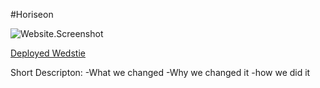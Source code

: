 #Horiseon

![Website.Screenshot](./asstes/images/digital-marketing-meeting.jpg)

[Deployed Wedstie](https://jrdnwstn.github.io/Horiseoncoderefactor/)

Short Descripton:
-What we changed
-Why we changed it
-how we did it


